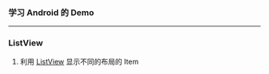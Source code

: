 ### 学习 Android 的 Demo

------
### ListView
1. 利用 [ListView](https://github.com/firstdream10/Android-Study-Project/tree/master/ListView) 显示不同的布局的 Item
